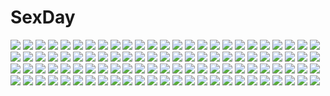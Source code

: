 # SexDay
![](https://konachan.com/image/e9e0dc656978b0a25a864c8539667477/Konachan.com%20-%205584%20christmas%20satoyasu%20snow%20snowman%20winter.jpg)
![](https://konachan.com/image/32dcae4d9da49e4e6bb461eff00cf522/Konachan.com%20-%20229816%20armor%20blue_eyes%20braids%20crossover%20fujimo_ruru%20gloves%20hat%20kneehighs%20knife%20long_hair%20male%20red_eyes%20samurai%20scarf%20skirt%20sword%20thighhighs%20trap%20weapon.jpg)
![](https://konachan.com/jpeg/b110ecff7cc748d8249cd2ec3ec2adcd/Konachan.com%20-%20307768%20bed%20blush%20bra%20breasts%20cameltoe%20catgirl%20collar%20condom%20gray_hair%20hoodie%20navel%20original%20panties%20pussy%20ribbons%20shirt_lift%20underwear%20waifu2x%20yuyumatsu.jpg)
![](https://konachan.com/image/99df880c4515e42cafe7b569ce8806e8/Konachan.com%20-%20303771%202girls%20aliasing%20animal_ears%20blue_eyes%20computer%20drums%20hoji_%28hooooooooji1029%29%20instrument%20original%20short_hair.jpg)
![](https://konachan.com/image/b5595ac6a2e229976f76e8748176dd11/Konachan.com%20-%20209596%20elsa_%28frozen%29%20frozen_%28disney%29%20weitu.jpg)
![](https://konachan.com/image/cabc7a9bca124d44ba0f8b9050f22b65/Konachan.com%20-%2052712%20maka_albarn%20soul_eater%20soul_eater_evans%20vector%20watermark.jpg)
![](https://konachan.com/image/e1a3f52c2c51faaf0d039d25f60e3d89/Konachan.com%20-%20305483%20awa_yume%20blush%20bow%20braids%20breasts%20brown_hair%20kneehighs%20long_hair%20nipples%20no_bra%20open_shirt%20panties%20red_eyes%20skirt%20skirt_lift%20twintails%20underwear.jpg)
![](https://konachan.com/image/b297e706e442d964eaf28ba6df247f97/Konachan.com%20-%20150248%2040010prototype%20ass%20loli%20nipples%20no_bra%20nopan%20panties%20panty_pull%20tagme%20to_love_ru%20to_love_ru_darkness%20underwear%20yuuki_mikan.jpg)
![](https://konachan.com/jpeg/53032cf5b1d7a9bac7438f7c43086c9e/Konachan.com%20-%20120073%202girls%20bed%20black_hair%20breasts%20game_cg%20ino%20navel%20nipples%20nude%20sister_scheme_2%20yanagawa_amane%20yanagawa_misaki.jpg)
![](https://konachan.com/jpeg/54e3b59bab8f094e5671cb58a9bafd56/Konachan.com%20-%2063042%20blue_hair%20headphones%20ipod%20long_hair%20original%20red_eyes%20zenn.jpg)
![](https://konachan.com/image/8a3b2e160dace0c22c59674c74965387/Konachan.com%20-%2052767%20akita_neru%20bikini%20group%20gumi%20hatsune_miku%20kagamine_rin%20kasane_teto%20macne_nana%20megurine_luka%20meiko%20project_diva%20swimsuit%20utau%20vocaloid%20yowane_haku.jpg)
![](https://konachan.com/jpeg/90df0b461d8ffe714d30e337c10b4acd/Konachan.com%20-%20222390%20bikini%20blue_eyes%20breasts%20bunny_ears%20cameltoe%20cleavage%20collar%20crossover%20gloves%20long_hair%20navel%20osterei%20stockings%20swimsuit%20thighhighs%20tie%20wink.jpg)
![](https://konachan.com/image/a191dff7c8ab5d58ee1c9d0f19f03730/Konachan.com%20-%20119461%20bow%20felt%20hat%20original%20water.jpg)
![](https://konachan.com/image/e106ea4b94fdc9eede780027feb8b832/Konachan.com%20-%2057544%20shining_tears%20tagme%20taka_tony.jpg)
![](https://konachan.com/jpeg/990a7ab225820a98487dc4e24272e70e/Konachan.com%20-%2075126%20hatsune_miku%20kagamine_rin%20megurine_luka%20twintails%20vocaloid.jpg)
![](https://konachan.com/image/614c8578fc50b5b69354c7ff895905bb/Konachan.com%20-%20109826%20boots%20dreamcatcher%20green_eyes%20green_hair%20mahou_shoujo_madoka_magica%20shizuki_hitomi%20signed%20thighhighs.jpg)
![](https://konachan.com/jpeg/529f9dba12c24d36a6a9e47d6e45b341/Konachan.com%20-%20166065%20black_hair%20blonde_hair%20blue_eyes%20blue_hair%20breasts%20cleavage%20coyote_tango%20fan%20gipsy_danger%20long_hair%20navel%20pacific_rim%20red_eyes%20robot%20sigm%40%20yellow_eyes.jpg)
![](https://konachan.com/image/44c5a20d81a7bfb6ef17978051b78254/Konachan.com%20-%2039511%20animal_ears%20blue_hair%20catgirl%20jpeg_artifacts%20kyouran_kazoku_nikki%20long_hair%20tail%20thighhighs%20yellow_eyes.jpg)
![](https://konachan.com/jpeg/a45d643260734833a2057decfdad9cc1/Konachan.com%20-%20190052%20ass%20bikini%20blush%20breasts%20cleavage%20hoto_cocoa%20kafuu_chino%20kimiya_ryousuke%20kirima_sharo%20megami%20scan%20swimsuit%20tedeza_rize%20ujimatsu_chiya%20wink.jpg)
![](https://konachan.com/jpeg/7d3625ab77e7d408261afddd6c79bf74/Konachan.com%20-%20230468%20anmi%20blonde_hair%20gloves%20long_hair%20original%20scan%20yellow_eyes.jpg)
![](https://konachan.com/image/8707853ce018a84b742ede2e8e4199f6/Konachan.com%20-%20112485%20censored%20game_cg%20handjob%20koiiro_soramoyou%20lucie%20nude%20penis%20purple_eyes%20utsumi_shizuna.jpg)
![](https://konachan.com/jpeg/b7235e66014f872ff92c0286cb72abe1/Konachan.com%20-%20265824%20card_captor_sakura%20food%20hanababy91%20kero%20kinomoto_sakura%20li_syaoran%20lolita_fashion%20male%20ribbons%20scenic.jpg)
![](https://konachan.com/jpeg/7da5b798a649213c856687f6b085fe1a/Konachan.com%20-%20270485%20bed%20blonde_hair%20blue_eyes%20dress%20game_cg%20long_hair%20pajamas%20tagme_%28artist%29%20tagme_%28character%29%20twintails.jpg)
![](https://konachan.com/image/2b721994c8bbd72d309e35518cef33d6/Konachan.com%20-%2030126%20tagme%20triptych.jpg)
![](https://konachan.com/image/6bc92aa547ddedba4a99a83c1c5292d8/Konachan.com%20-%20307003%202girls%20animal_ears%20aqua_eyes%20blue_eyes%20blue_hair%20blush%20catgirl%20headband%20maid%20purple_hair%20ram_%28re%3Azero%29%20rem_%28re%3Azero%29%20short_hair%20tail%20twins.jpg)
![](https://konachan.com/image/987e7eac17946acf55cfba2d74779687/Konachan.com%20-%20266421%20blue_eyes%20blush%20braids%20dress%20flowers%20headdress%20hyanna-natsu%20long_hair%20orange_hair%20original%20ponytail%20rose%20thighhighs%20tiara%20wedding_attire%20white.jpg)
![](https://konachan.com/jpeg/de5cdb868cbef730fdedf6c412dfca26/Konachan.com%20-%2065501%20koizumi_chika%20kyou_no_go_no_ni%20sato_ryouta.jpg)
![](https://konachan.com/image/42e8df5ac2d8e0b01be10a4206b7c3bc/Konachan.com%20-%20307220%203d%20ass%20ass_grab%20brown_eyes%20brown_hair%20m.mikasa%20original%20panties%20pantyhose%20school_uniform%20underwear.jpg)
![](https://konachan.com/image/cf7ee3ce64fc1db8a52a390a3f0b1d86/Konachan.com%20-%20304386%20black_hair%20breasts%20brown_eyes%20drink%20original%20peko%20see_through%20short_hair%20skintight%20swimsuit%20wet.jpg)
![](https://konachan.com/image/ce25d7b2fe4ce0239e6d4d8118244394/Konachan.com%20-%20121370%20axl%20charlotte_tiger%20game_cg%20itoshii_kanojo_no_mamorikata%20senomoto_hisashi.jpg)
![](https://konachan.com/image/2c9f25e5cb5113f957fdfa9f030563d5/Konachan.com%20-%20306618%20ass%20brown_hair%20long_hair%20mikoto_akemi%20navel%20open_shirt%20original%20panties%20purple_eyes%20skirt%20skirt_lift%20swimsuit%20underwear.jpg)
![](https://konachan.com/image/8cb8e46875a1e8f7b85af11d9758b241/Konachan.com%20-%20170165%20blue_eyes%20blue_hair%20brown_hair%20cape%20chibi%20dress%20fang%20gloves%20gray_hair%20green_eyes%20long_hair%20navel%20ponytail%20red_eyes%20short_hair%20thighhighs%20weapon%20wings.jpg)
![](https://konachan.com/image/164e3db05538053f250f80fbf16377c2/Konachan.com%20-%20250195%20akemi_homura%20black_hair%20gun%20headband%20long_hair%20mahou_shoujo_madoka_magica%20pantyhose%20purple_eyes%20school_uniform%20siraha%20skirt%20weapon.jpg)
![](https://konachan.com/jpeg/e229be1f396e7fb986bff2a04b32205c/Konachan.com%20-%20281434%20anthropomorphism%20ass%20bikini%20gradient%20green_eyes%20kantai_collection%20kinugasa_%28kancolle%29%20long_hair%20ojipon%20pink_hair%20swimsuit.jpg)
![](https://konachan.com/image/25b6486381da398b7436638e592ac798/Konachan.com%20-%20240281%20breasts%20brown_eyes%20brown_hair%20long_hair%20mugino_shizuri%20panties%20shian_%28my_lonly_life.%29%20to_aru_kagaku_no_railgun%20to_aru_majutsu_no_index%20underwear.jpg)
![](https://konachan.com/jpeg/7ed9dd3f4558eb504d1ecc4400786c70/Konachan.com%20-%2055951%20ouran_koukou_host_club.jpg)
![](https://konachan.com/image/e3dea9091e65a941aec8dde6d11c8d5a/Konachan.com%20-%2063841%20favorite%20game_cg%20hoshizora_no_memoria%20tagme.jpg)
![](https://konachan.com/jpeg/0e497e556093848324999d7e35c00f11/Konachan.com%20-%20266611%20ass%20blush%20homura_%28xenoblade%29%20nude%20onsen%20red_eyes%20red_hair%20short_hair%20sideboob%20towel%20waifu2x%20water%20xenoblade%20yappen.jpg)
![](https://konachan.com/image/ff10cc7a5a7410a98f8a1804ae73d4aa/Konachan.com%20-%2045416%20black_hair%20blue_hair%20blush%20bow%20breasts%20brown_eyes%20green_eyes%20group%20long_hair%20nude%20pink_hair%20purple_eyes%20ribbons%20short_hair%20tail%20to_love_ru%20toshi5765.jpg)
![](https://konachan.com/image/19b827e4067b54ad8354edc7d7bf0ead/Konachan.com%20-%20136857%20group%20haruka_ruha%20kashimura_misao%20kunitomo_miori%20pulltop%20sanemaki_nozomi%20school_uniform%20shinsei_ni_shite_okasubekarazu%20watari_masahito.jpg)
![](https://konachan.com/jpeg/99f766f37c2482793eacd2bd4a81736e/Konachan.com%20-%20121058%20game_cg%20ikura_nagisa%20long_hair%20mashiro_summer%20thighhighs%20white_hair%20yasaka_chihiru.jpg)
![](https://konachan.com/image/28f6ef3d998af58ba1a78b4e024c9f85/Konachan.com%20-%20112243%2033paradox%20cherry_blossoms%20flowers%20flyx2%20hanato_kobato%20ioryogi%20kobato%20petals%20pink_hair.jpg)
![](https://konachan.com/jpeg/e80021fa76e0d58624794bf8d53dd593/Konachan.com%20-%20243946%20barefoot%20breasts%20fate_grand_order%20fate_%28series%29%20horns%20jeffrey10%20navel%20ofuda%20purple_eyes%20purple_hair%20short_hair%20shuten_douji_%28fate%29%20sword%20weapon.jpg)
![](https://konachan.com/jpeg/31925370f2920afa0ea771a781fe552f/Konachan.com%20-%2056684%20brown_hair%20close%20dark%20fang%20horo%20long_hair%20ookami_to_koushinryou%20red_eyes%20transparent%20vector%20wolfgirl.jpg)
![](https://konachan.com/image/96d81cb1e419f24385b3240ee2d15384/Konachan.com%20-%20195652%202girls%20aqua_eyes%20brown_hair%20flowers%20gray_hair%20heart%20kneehighs%20long_hair%20nardack%20original%20ponytail%20wings%20yellow_eyes.jpg)
![](https://konachan.com/jpeg/1f460f70fdfe22de0b84cf556d5264af/Konachan.com%20-%20186385%20anus%20blonde_hair%20blush%20bra%20breast_grab%20breasts%20fingering%20game_cg%20green_eyes%20kobuichi%20nipples%20panties%20pussy%20spread_legs%20uncensored%20underwear%20yuzusoft.jpg)
![](https://konachan.com/image/37dce5c980af449f71315765cf6a6fd8/Konachan.com%20-%2085178%20blue_eyes%20blue_hair%20hat%20kawashiro_nitori%20short_hair%20touhou%20water.jpg)
![](https://konachan.com/image/38f0a122f894627611a72dd2f56d68fd/Konachan.com%20-%20200563%20animal%20caring201%20cat%20clouds%20original%20scenic%20sky.jpg)
![](https://konachan.com/jpeg/2a2b85898bccd7f66cd5f4377647550c/Konachan.com%20-%20253105%20blush%20breast_grab%20breasts%20brown_hair%20bubuzuke%20dark%20fingering%20game_cg%20long_hair%20male%20necklace%20nipples%20no_bra%20open_shirt%20red_eyes%20skirt%20wristwear.jpg)
![](https://konachan.com/image/19adb1e59f7987c97445d5104c58d14d/Konachan.com%20-%2074888%20minaduki_izumi%20tropical_kiss%20twinkle.jpg)
![](https://konachan.com/image/867e8b45107f4b4a4bf7c6d390d75392/Konachan.com%20-%2028655%20censored%20chu_x_chu%20cum%20game_cg%20penis%20pointed_ears%20unisonshift.jpg)
![](https://konachan.com/image/c4ea189c4d97dac9a0324ad7004458a4/Konachan.com%20-%20245280%20barefoot%20bra%20brown_hair%20condom%20feyoi%20garter%20long_hair%20naked_shirt%20no_bra%20nopan%20open_shirt%20orange_eyes%20panties%20spread_legs%20underwear%20wink%20yuri.jpg)
![](https://konachan.com/image/24c4a8f6b138985fa4d2a8ded5ed7663/Konachan.com%20-%20239157%20brown_hair%20instrument%20long_hair%20original%20ponytail%20school_uniform%20skirt%20stairs%20tanaka_ryosuke%20thighhighs%20watermark.jpg)
![](https://konachan.com/jpeg/b6631ad3ec95b4d8d762c1ed9c0c4969/Konachan.com%20-%20161161%20akemi_homura%20kaname_madoka%20mahou_shoujo_madoka_magica%20miki_sayaka%20nini_%28nini_%28nini0022%29%20sakura_kyouko%20tomoe_mami.jpg)
![](https://konachan.com/image/f20d548af718629acef7db7a35345ecb/Konachan.com%20-%20273169%20elpeo_puru%20marida_cruz%20mobile_suit_gundam%20mobile_suit_gundam_unicorn%20puru_two%20signed%20stu_dts.jpg)
![](https://konachan.com/image/cdc8f4b37e15528ec10655799e3f1ba2/Konachan.com%20-%20267605%20bed%20black_hair%20blush%20braids%20breasts%20condom%20long_hair%20mofu_namako%20navel%20nipple_slip%20nipples%20no_bra%20purple_eyes%20school_uniform%20shirt_lift%20skirt.jpg)
![](https://konachan.com/image/835b8b71aa9422ca9f4fc0daa4ea6772/Konachan.com%20-%2037643%20card_captor_sakura%20japanese_clothes%20kinomoto_sakura%20moonknives.jpg)
![](https://konachan.com/image/d42aec15a386d4ac843eed9b2bf46441/Konachan.com%20-%20125620%20dress%20green_eyes%20green_hair%20gumi%20rain%20short_hair%20skybeans%20thighhighs%20vocaloid%20water.jpg)
![](https://konachan.com/jpeg/7cac3c6830b1723833302786e5826eb9/Konachan.com%20-%20260966%20blush%20bra%20breasts%20game_cg%20long_hair%20luna_soft%20nipples%20nopan%20penis%20purple_eyes%20pussy%20ribbons%20sex%20spread_legs%20uncensored%20underwear%20white_hair.jpg)
![](https://konachan.com/jpeg/d01e9675fad215527696d66876bc6642/Konachan.com%20-%20148783%20anus%20blush%20breasts%20brown_eyes%20brown_hair%20long_hair%20misakamitoko0903%20nibutani_shinka%20nipples%20pussy%20spread_legs%20uncensored.jpg)
![](https://konachan.com/jpeg/24a1218dd4a9218350aeb13b87827ba6/Konachan.com%20-%20155273%20anonamos%20aqua_eyes%20aqua_hair%20guitar%20hatsune_miku%20instrument%20thighhighs%20twintails%20vocaloid.jpg)
![](https://konachan.com/image/40ff7c0b8a2a441337fcfd94cda5c2a2/Konachan.com%20-%2043422%20chibi%20maid%20tagme.jpg)
![](https://konachan.com/image/c9ddf596ff859d964fa659af922a9a44/Konachan.com%20-%2020674%20eyepatch%20nahashi_lucia%20snow%20venus_versus_virus.jpg)
![](https://konachan.com/jpeg/f4a392090555c02d4d9c3365b5af3309/Konachan.com%20-%20192914%20ao_no_kanata_no_four_rhythm%20game_cg%20ichinose_rika%20night%20sky%20sprite%20stars%20suzumori%20yuuki_itsuka.jpg)
![](https://konachan.com/jpeg/b2ac6914bb272534732babc24359ad99/Konachan.com%20-%20149013%20breasts%20brown_hair%20censored%20ensemble_%28company%29%20game_cg%20inui_yuki%20kimishima_ao%20navel%20nipples%20nude%20pussy%20pussy_juice%20short_hair%20spread_legs.jpg)
![](https://konachan.com/image/8b0ab413f66da39a1d0051f1b6d12b2c/Konachan.com%20-%20268591%202girls%20autumn%20blue_eyes%20brown_hair%20dress%20headphones%20hoodie%20leaves%20lee_seok_ho%20long_hair%20original%20phone%20purple_eyes%20signed%20twins.jpg)
![](https://konachan.com/image/ba338a24d20bbe47c5914c55e1b3dc6b/Konachan.com%20-%20293265%20apon%20black_hair%20green_eyes%20long_hair%20original%20pantyhose%20skirt.jpg)
![](https://konachan.com/image/5ce97a51500aac8690e8a48010c1a70c/Konachan.com%20-%20271280%20barefoot%20bed%20green_eyes%20hinoka%20jpeg_artifacts%20original%20pink_hair%20shorts.jpg)
![](https://konachan.com/image/c127f844787f8c47788bbcd4984b57de/Konachan.com%20-%2026944%20baldr_bullet_%22revellion%22%20terejia_anishina.jpg)
![](https://konachan.com/image/3def888ae37c68d1e1cc6c4000f01c6c/Konachan.com%20-%20167441%20barefoot%20blue_eyes%20food%20fruit%20headdress%20megurine_luka%20pink_hair%20vocaloid.jpg)
![](https://konachan.com/image/80f4281e48c078f405c5954eb76d6b78/Konachan.com%20-%2014272%20flutter_of_birds%20green_eyes%20long_hair%20mihama_tsubasa%20pink_hair%20wink.jpg)
![](https://konachan.com/image/79ef2a31a42c51313e1d6798483386d2/Konachan.com%20-%20158155%20aqua_hair%20bouno_satoshi%20elbow_gloves%20gloves%20hatsune_miku%20headphones%20long_hair%20miku_append%20navel%20twintails%20vocaloid.jpg)
![](https://konachan.com/jpeg/07c9ab758b19709cafd3730bebd8a68f/Konachan.com%20-%20198922%20ayase_eri%20blonde_hair%20blue_eyes%20breasts%20choker%20hat%20love_live%21_school_idol_project%20onoguru%20winter.jpg)
![](https://konachan.com/jpeg/633fd8e2012bf3966338fa751e6d9925/Konachan.com%20-%20161908%20armor%20blue_eyes%20blue_hair%20cape%20fire_emblem%20gloves%20lucina_%28fire_emblem%29%20male%20mejiro%20my_unit_%28fire_emblem%29%20tears%20white%20white_hair.jpg)
![](https://konachan.com/jpeg/b2a92ffda1ac990579a0abc91177985e/Konachan.com%20-%20278491%20aposine%20bell%20blush%20breasts%20brown_eyes%20brown_hair%20christmas%20cum%20gloves%20k-on%21%20male%20navel%20nipples%20nude%20penis%20pussy%20sex%20short_hair%20spread_legs%20uncensored.jpg)
![](https://konachan.com/jpeg/d732ad9175f20eaf093f8e786d6ac877/Konachan.com%20-%20251828%20anthropomorphism%20blonde_hair%20brown_eyes%20elbow_gloves%20gloves%20long_hair%20oweee%20rensouhou-chan%20school_uniform%20skirt%20swim_ring%20thighhighs%20white.jpg)
![](https://konachan.com/image/cbae61daf005c67c73ccde2a3a54cf88/Konachan.com%20-%20187632%20chisa%20long_hair%20onii-chan_no_hanbun_wa_yokubou_de_dekiteimasu%20panties%20racer_%28magnet%29%20striped_panties%20thighhighs%20underwear.jpg)
![](https://konachan.com/image/5654b2fc7382eaf92b8e684a2291ea5b/Konachan.com%20-%20210693%20blonde_hair%20blue_eyes%20breasts%20choker%20cleavage%20doll%20flowers%20gloves%20headdress%20long_hair%20petals%20poyan_noken%20rose%20short_hair%20thighhighs%20touhou.jpg)
![](https://konachan.com/jpeg/fd7660ad092af27aa7f9efaa28b450fa/Konachan.com%20-%20234066%202girls%20animal%20bird%20dress%20hakurei_reimu%20hat%20japanese_clothes%20kirisame_marisa%20long_hair%20mifuru%20miko%20petals%20short_hair%20sky%20touhou%20witch%20witch_hat.jpg)
![](https://konachan.com/image/67d16ac767d0bc44130dfd659f0d2499/Konachan.com%20-%20224473%20aconitea%20animal_ears%20blue_eyes%20brown_hair%20choker%20food%20long_hair%20male%20navel%20original%20purple_hair%20red_eyes%20short_hair%20skirt%20taiyaki.jpg)
![](https://konachan.com/image/8611d7b2ce5da7430f2c6dc9ac2219f1/Konachan.com%20-%20152674%20buuta%20original%20school_uniform%20tears.jpg)
![](https://konachan.com/image/d940591b181faa1dd883485fc2c2e176/Konachan.com%20-%2065790%20chibi%20christmas%20group%20hatsune_miku%20kagamine_len%20kagamine_rin%20male%20megurine_luka%20thighhighs%20twintails%20vocaloid.jpg)
![](https://konachan.com/jpeg/b0c39a70af9ba1935f72d971949a8896/Konachan.com%20-%20282788%20armor%20blonde_hair%20cape%20fang%20feathers%20hoodie%20hoshizaki_reita%20long_hair%20red_riding_hood_%28sinoalice%29%20signed%20sinoalice%20watermark%20weapon.jpg)
![](https://konachan.com/image/1a7bf331e6e99d61b2e70cd75f7f2df8/Konachan.com%20-%20135801%20aqua_eyes%20blonde_hair%20blue_eyes%20breasts%20cleavage%20flat_chest%20food%20game_console%20loli%20long_hair%20original%20pink_hair%20pocky%20tagme%20thighhighs%20topless.jpg)
![](https://konachan.com/jpeg/987950e8b04a4d704ffe4377fa9854ce/Konachan.com%20-%2082257%20blue_eyes%20blue_hair%20breasts%20cleavage%20dress%20scan%20suzuhira_hiro%20tagme%20twintails.jpg)
![](https://konachan.com/jpeg/9bbceae2daad98781ad267f1a38e42df/Konachan.com%20-%20186939%20barefoot%20black_hair%20breasts%20long_hair%20nanao%20nipples%20nude%20original%20pubic_hair%20yellow_eyes.jpg)
![](https://konachan.com/jpeg/7acc08dfbe0d5612a8ad919f05ba6cc0/Konachan.com%20-%20173470%20black_hair%20blush%20breasts%20cameltoe%20game_cg%20iizuki_tasuku%20izumi_wakoto%20japanese_clothes%20lovely_x_cation%20miko%20nipples%20no_bra%20panties%20underwear.jpg)
![](https://konachan.com/jpeg/79d99df86910bce55b5df98ed4300caa/Konachan.com%20-%20182642%20breasts%20hima%20momotarou_densetsu%20nipples%20pussy%20thighhighs%20third-party_edit%20uncensored%20underwear%20white%20yasha_%28momotarou_densetsu%29.jpg)
![](https://konachan.com/image/f653392fa26a77d98e738da5c2ea80b4/Konachan.com%20-%2041692%20all_male%20katekyou_hitman_reborn%20male%20rokudou_mukuro.jpg)
![](https://konachan.com/image/1ba46b4d603d7dd7ca4a47358ad2bafa/Konachan.com%20-%2041595%20akihime_sumomo%20kuroba%20loli%20nanatsuiro_drops%20panties%20underwear.jpg)
![](https://konachan.com/jpeg/e297c1c13f9d15bd20ce717c5cd68632/Konachan.com%20-%20137332%20game_cg%20kerukeru_yuni%20otome-tachi_no_senjou.jpg)
![](https://konachan.com/image/0fee984eaef42ab17fe4d7d0ace09670/Konachan.com%20-%2041745%20blue%20furude_rika%20hanyuu%20higurashi_no_naku_koro_ni%20houjou_satoko%20kodomo_no_jikan%20parody.jpg)
![](https://konachan.com/jpeg/15c437d06b5af04dfb60bb2c7e5fb141/Konachan.com%20-%20119475%20aqua_eyes%20aqua_hair%20hatsune_miku%20long_hair%20miku_append%20twintails%20vocaloid%20wokada.jpg)
![](https://konachan.com/image/933bff3ddc085170dbfb32001da64f77/Konachan.com%20-%2063458%20favorite%20game_cg%20hoshizora_no_memoria%20tagme.jpg)
![](https://konachan.com/jpeg/706940f43d685e738ecabd27c9d5c1e0/Konachan.com%20-%20115541%20bed%20black_hair%20breasts%20censored%20game_cg%20ironneo%20long_hair%20nipples%20nude.jpg)
![](https://konachan.com/jpeg/0a6e686ec98630031ad1e293ad33fa40/Konachan.com%20-%20262990%20ass%20azur_lane%20barefoot%20beach%20bikini%20blush%20breast_hold%20ia_%28ias1010%29%20long_hair%20sideboob%20swimsuit%20twintails%20umbrella%20water%20white_hair%20yellow_eyes.jpg)
![](https://konachan.com/jpeg/23fc6f96a367f8a80f0971ad2848d560/Konachan.com%20-%20121724%20aoyama_sumika%20black_eyes%20black_hair%20bloomers%20brown_eyes%20coffee-kizoku%20gym_uniform%20long_hair%20original%20shiramine_rika%20short_hair%20white.jpg)
![](https://konachan.com/image/96d435469b4f3b902c6749859dfab682/Konachan.com%20-%20214030%20akasaai%20blonde_hair%20combat_vehicle%20darjeeling_%28girls_und_panzer%29%20fire%20girls_und_panzer%20headphones%20uniform.jpg)
![](https://konachan.com/jpeg/cbe982d0a74587488e3651cf51a0a741/Konachan.com%20-%20177611%20bra%20brown_eyes%20brown_hair%20game_cg%20giga%20kiss_ato%20panties%20short_hair%20tagme_%28artist%29%20takanashi_madoka%20underwear.jpg)
![](https://konachan.com/jpeg/23c03813877fef82e5dec3a535764f36/Konachan.com%20-%20233571%20black_hair%20blush%20bow%20breasts%20censored%20dress%20game_cg%20long_hair%20nipples%20open_shirt%20panties%20panty_pull%20purple_eyes%20pussy%20shinsou_noise%20underwear%20wet.jpg)
